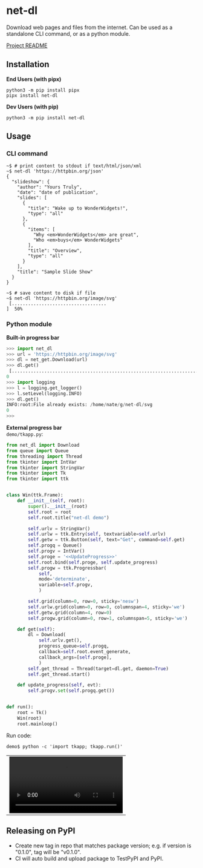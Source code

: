 # net-dl

Download web pages and files from the internet. Can be used as a standalone
CLI command, or as a python module.

[Project README](https://gitlab.com/n8marti/net-dl/-/blob/main/README.md)

## Installation

**End Users (with pipx)**
```
python3 -m pip install pipx
pipx install net-dl
```

**Dev Users (with pip)**
```
python3 -m pip install net-dl
```

## Usage

### CLI command
```
~$ # print content to stdout if text/html/json/xml
~$ net-dl 'https://httpbin.org/json'
{
  "slideshow": {
    "author": "Yours Truly", 
    "date": "date of publication", 
    "slides": [
      {
        "title": "Wake up to WonderWidgets!", 
        "type": "all"
      }, 
      {
        "items": [
          "Why <em>WonderWidgets</em> are great", 
          "Who <em>buys</em> WonderWidgets"
        ], 
        "title": "Overview", 
        "type": "all"
      }
    ], 
    "title": "Sample Slide Show"
  }
}

~$ # save content to disk if file
~$ net-dl 'https://httpbin.org/image/svg'
 [...................................                                     ]  50%
```

### Python module

**Built-in progress bar**
```python
>>> import net_dl
>>> url = 'https://httpbin.org/image/svg'
>>> dl = net_get.Download(url)
>>> dl.get()
 [........................................................................] 100%
0
>>> import logging
>>> l = logging.get_logger()
>>> l.setLevel(logging.INFO)
>>> dl.get()
INFO:root:File already exists: /home/nate/g/net-dl/svg
0
>>>
```
**External progress bar**  
`demo/tkapp.py`:
```python
from net_dl import Download
from queue import Queue
from threading import Thread
from tkinter import IntVar
from tkinter import StringVar
from tkinter import Tk
from tkinter import ttk


class Win(ttk.Frame):
    def __init__(self, root):
        super().__init__(root)
        self.root = root
        self.root.title("net-dl demo")

        self.urlv = StringVar()
        self.urlw = ttk.Entry(self, textvariable=self.urlv)
        self.getw = ttk.Button(self, text="Get", command=self.get)
        self.progq = Queue()
        self.progv = IntVar()
        self.proge = '<<UpdateProgress>>'
        self.root.bind(self.proge, self.update_progress)
        self.progw = ttk.Progressbar(
            self,
            mode='determinate',
            variable=self.progv,
            )

        self.grid(column=0, row=0, sticky='nesw')
        self.urlw.grid(column=0, row=0, columnspan=4, sticky='we')
        self.getw.grid(column=4, row=0)
        self.progw.grid(column=0, row=1, columnspan=5, sticky='we')

    def get(self):
        dl = Download(
            self.urlv.get(),
            progress_queue=self.progq,
            callback=self.root.event_generate,
            callback_args=[self.proge],
            )
        self.get_thread = Thread(target=dl.get, daemon=True)
        self.get_thread.start()

    def update_progress(self, evt):
        self.progv.set(self.progq.get())


def run():
    root = Tk()
    Win(root)
    root.mainloop()
```
Run code:
```
demo$ python -c 'import tkapp; tkapp.run()'
```
||
|:-:|
|![](demo/tkapp.mp4)|


## Releasing on PyPI

- Create new tag in repo that matches package version; e.g. if version is "0.1.0", tag will be "v0.1.0".
- CI will auto build and upload package to TestPyPI and PyPI.